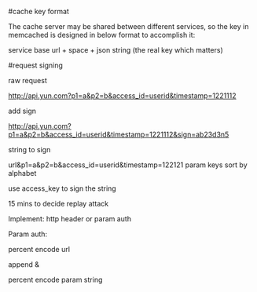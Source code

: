 #cache key format

The cache server may be shared between different services, so the key in memcached is designed in below format to accomplish it:

service base url + space + json string (the real key which matters)

#request signing

raw request

http://api.yun.com?p1=a&p2=b&access_id=userid&timestamp=1221112

add sign

http://api.yun.com?p1=a&p2=b&access_id=userid&timestamp=1221112&sign=ab23d3n5

string to sign

url&p1=a&p2=b&access_id=userid&timestamp=122121   param keys sort by alphabet

use access_key to sign the string

15 mins to decide replay attack

Implement: http header or param auth

Param auth:

percent encode url

append &

percent encode param string